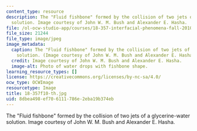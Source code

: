```yaml
---
content_type: resource
description: The "Fluid fishbone" formed by the collision of two jets of a glycerine-water
  solution. Image courtesy of John W. M. Bush and Alexander E. Hasha.
file: /ol-ocw-studio-app/courses/18-357-interfacial-phenomena-fall-2010/8dbea498ef706111786e2eba19b374eb_18-357f10-th.jpg
file_size: 21244
file_type: image/jpeg
image_metadata:
  caption: The "Fluid fishbone" formed by the collision of two jets of a glycerine-water
    solution. (Image courtesy of John W. M. Bush and Alexander E. Hasha.)
  credit: Image courtesy of John W. M. Bush and Alexander E. Hasha.
  image-alt: Photo of water drops with fishbone shape.
learning_resource_types: []
license: https://creativecommons.org/licenses/by-nc-sa/4.0/
ocw_type: OCWImage
resourcetype: Image
title: 18-357f10-th.jpg
uid: 8dbea498-ef70-6111-786e-2eba19b374eb
---
```

The "Fluid fishbone" formed by the collision of two jets of a glycerine-water solution. Image courtesy of John W. M. Bush and Alexander E. Hasha.